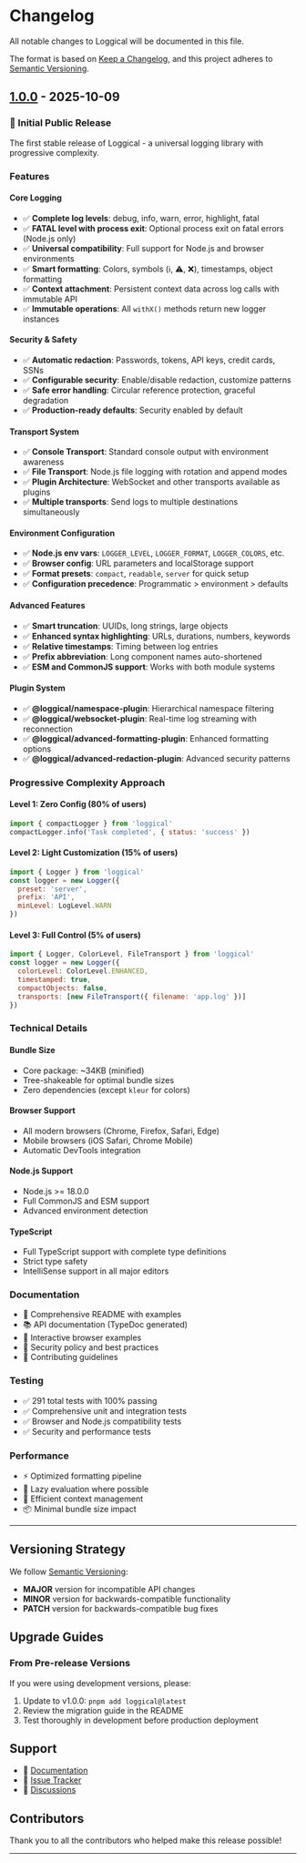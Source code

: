 # Changelog

All notable changes to Loggical will be documented in this file.

The format is based on [Keep a Changelog](https://keepachangelog.com/en/1.0.0/),
and this project adheres to [Semantic Versioning](https://semver.org/spec/v2.0.0.html).

## [1.0.0] - 2025-10-09

### 🎉 Initial Public Release

The first stable release of Loggical - a universal logging library with progressive complexity.

### Features

#### Core Logging
- ✅ **Complete log levels**: debug, info, warn, error, highlight, fatal
- ✅ **FATAL level with process exit**: Optional process exit on fatal errors (Node.js only)
- ✅ **Universal compatibility**: Full support for Node.js and browser environments
- ✅ **Smart formatting**: Colors, symbols (ℹ️, ⚠️, ❌), timestamps, object formatting
- ✅ **Context attachment**: Persistent context data across log calls with immutable API
- ✅ **Immutable operations**: All `withX()` methods return new logger instances

#### Security & Safety
- ✅ **Automatic redaction**: Passwords, tokens, API keys, credit cards, SSNs
- ✅ **Configurable security**: Enable/disable redaction, customize patterns
- ✅ **Safe error handling**: Circular reference protection, graceful degradation
- ✅ **Production-ready defaults**: Security enabled by default

#### Transport System
- ✅ **Console Transport**: Standard console output with environment awareness
- ✅ **File Transport**: Node.js file logging with rotation and append modes
- ✅ **Plugin Architecture**: WebSocket and other transports available as plugins
- ✅ **Multiple transports**: Send logs to multiple destinations simultaneously

#### Environment Configuration
- ✅ **Node.js env vars**: `LOGGER_LEVEL`, `LOGGER_FORMAT`, `LOGGER_COLORS`, etc.
- ✅ **Browser config**: URL parameters and localStorage support
- ✅ **Format presets**: `compact`, `readable`, `server` for quick setup
- ✅ **Configuration precedence**: Programmatic > environment > defaults

#### Advanced Features
- ✅ **Smart truncation**: UUIDs, long strings, large objects
- ✅ **Enhanced syntax highlighting**: URLs, durations, numbers, keywords
- ✅ **Relative timestamps**: Timing between log entries
- ✅ **Prefix abbreviation**: Long component names auto-shortened
- ✅ **ESM and CommonJS support**: Works with both module systems

#### Plugin System
- ✅ **@loggical/namespace-plugin**: Hierarchical namespace filtering
- ✅ **@loggical/websocket-plugin**: Real-time log streaming with reconnection
- ✅ **@loggical/advanced-formatting-plugin**: Enhanced formatting options
- ✅ **@loggical/advanced-redaction-plugin**: Advanced security patterns

### Progressive Complexity Approach

#### Level 1: Zero Config (80% of users)
```javascript
import { compactLogger } from 'loggical'
compactLogger.info('Task completed', { status: 'success' })
```

#### Level 2: Light Customization (15% of users)
```javascript
import { Logger } from 'loggical'
const logger = new Logger({
  preset: 'server',
  prefix: 'API',
  minLevel: LogLevel.WARN
})
```

#### Level 3: Full Control (5% of users)
```javascript
import { Logger, ColorLevel, FileTransport } from 'loggical'
const logger = new Logger({
  colorLevel: ColorLevel.ENHANCED,
  timestamped: true,
  compactObjects: false,
  transports: [new FileTransport({ filename: 'app.log' })]
})
```

### Technical Details

#### Bundle Size
- Core package: ~34KB (minified)
- Tree-shakeable for optimal bundle sizes
- Zero dependencies (except `kleur` for colors)

#### Browser Support
- All modern browsers (Chrome, Firefox, Safari, Edge)
- Mobile browsers (iOS Safari, Chrome Mobile)
- Automatic DevTools integration

#### Node.js Support
- Node.js >= 18.0.0
- Full CommonJS and ESM support
- Advanced environment detection

#### TypeScript
- Full TypeScript support with complete type definitions
- Strict type safety
- IntelliSense support in all major editors

### Documentation

- 📖 Comprehensive README with examples
- 📚 API documentation (TypeDoc generated)
- 🎯 Interactive browser examples
- 🔐 Security policy and best practices
- 🤝 Contributing guidelines

### Testing

- ✅ 291 total tests with 100% passing
- ✅ Comprehensive unit and integration tests
- ✅ Browser and Node.js compatibility tests
- ✅ Security and performance tests

### Performance

- ⚡ Optimized formatting pipeline
- 🚀 Lazy evaluation where possible
- 💾 Efficient context management
- 📦 Minimal bundle size impact

---

## Versioning Strategy

We follow [Semantic Versioning](https://semver.org/):

- **MAJOR** version for incompatible API changes
- **MINOR** version for backwards-compatible functionality
- **PATCH** version for backwards-compatible bug fixes

## Upgrade Guides

### From Pre-release Versions

If you were using development versions, please:
1. Update to v1.0.0: `pnpm add loggical@latest`
2. Review the migration guide in the README
3. Test thoroughly in development before production deployment

## Support

- 📖 [Documentation](https://github.com/ilancohen/loggical#readme)
- 🐛 [Issue Tracker](https://github.com/ilancohen/loggical/issues)
- 💬 [Discussions](https://github.com/ilancohen/loggical/discussions)

## Contributors

Thank you to all the contributors who helped make this release possible!

---

[1.0.0]: https://github.com/ilancohen/loggical/releases/tag/v1.0.0

